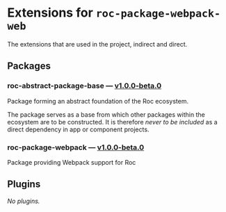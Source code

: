 # Extensions for `roc-package-webpack-web`

The extensions that are used in the project, indirect and direct.
## Packages
### roc-abstract-package-base — [v1.0.0-beta.0](https://www.npmjs.com/package/roc-abstract-package-base)
Package forming an abstract foundation of the Roc ecosystem.

The package serves as a base from which other packages within the ecosystem are to be constructed.
It is therefore _never to be included_ as a direct dependency in app or component projects.
### roc-package-webpack — [v1.0.0-beta.0](https://www.npmjs.com/package/roc-package-webpack)
Package providing Webpack support for Roc
## Plugins
_No plugins._
